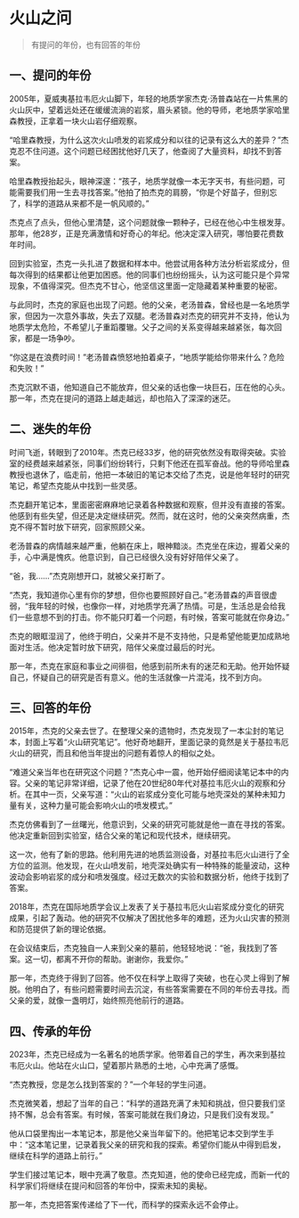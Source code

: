# 火山之问
> 有提问的年份，也有回答的年份

## 一、提问的年份
2005年，夏威夷基拉韦厄火山脚下，年轻的地质学家杰克·汤普森站在一片焦黑的火山灰中，望着远处还在缓缓流淌的岩浆，眉头紧锁。他的导师，老地质学家哈里森教授，正拿着一块火山岩仔细观察。

“哈里森教授，为什么这次火山喷发的岩浆成分和以往的记录有这么大的差异？”杰克忍不住问道。这个问题已经困扰他好几天了，他查阅了大量资料，却找不到答案。

哈里森教授抬起头，眼神深邃：“孩子，地质学就像一本无字天书，有些问题，可能需要我们用一生去寻找答案。”他拍了拍杰克的肩膀，“你是个好苗子，但别忘了，科学的道路从来都不是一帆风顺的。”

杰克点了点头，但他心里清楚，这个问题就像一颗种子，已经在他心中生根发芽。那年，他28岁，正是充满激情和好奇心的年纪。他决定深入研究，哪怕要花费数年时间。

回到实验室，杰克一头扎进了数据和样本中。他尝试用各种方法分析岩浆成分，但每次得到的结果都让他更加困惑。他的同事们也纷纷摇头，认为这可能只是个异常现象，不值得深究。但杰克不甘心，他坚信这里面一定隐藏着某种重要的秘密。

与此同时，杰克的家庭也出现了问题。他的父亲，老汤普森，曾经也是一名地质学家，但因为一次意外事故，失去了双腿。老汤普森对杰克的研究并不支持，他认为地质学太危险，不希望儿子重蹈覆辙。父子之间的关系变得越来越紧张，每次回家，都是一场争吵。

“你这是在浪费时间！”老汤普森愤怒地拍着桌子，“地质学能给你带来什么？危险和失败！”

杰克沉默不语，他知道自己不能放弃，但父亲的话也像一块巨石，压在他的心头。那一年，杰克在提问的道路上越走越远，却也陷入了深深的迷茫。

## 二、迷失的年份
时间飞逝，转眼到了2010年。杰克已经33岁，他的研究依然没有取得突破。实验室的经费越来越紧张，同事们纷纷转行，只剩下他还在孤军奋战。他的导师哈里森教授也退休了，临走前，他把一本破旧的笔记本交给了杰克，说是他年轻时的研究笔记，希望杰克能从中找到一些灵感。

杰克翻开笔记本，里面密密麻麻地记录着各种数据和观察，但并没有直接的答案。他感到有些失望，但还是决定继续研究。然而，就在这时，他的父亲突然病重，杰克不得不暂时放下研究，回家照顾父亲。

老汤普森的病情越来越严重，他躺在床上，眼神黯淡。杰克坐在床边，握着父亲的手，心中满是愧疚。他意识到，自己已经很久没有好好陪伴父亲了。

“爸，我……”杰克刚想开口，就被父亲打断了。

“杰克，我知道你心里有你的梦想，但你也要照顾好自己。”老汤普森的声音很虚弱，“我年轻的时候，也像你一样，对地质学充满了热情。可是，生活总是会给我们一些意想不到的打击。你不能只盯着一个问题，有时候，答案可能就在你身边。”

杰克的眼眶湿润了，他终于明白，父亲并不是不支持他，只是希望他能更加成熟地面对生活。他决定暂时放下研究，陪伴父亲度过最后的时光。

那一年，杰克在家庭和事业之间徘徊，他感到前所未有的迷茫和无助。他开始怀疑自己，怀疑自己的研究是否有意义。他的生活就像一片混沌，找不到方向。

## 三、回答的年份
2015年，杰克的父亲去世了。在整理父亲的遗物时，杰克发现了一本尘封的笔记本，封面上写着“火山研究笔记”。他好奇地翻开，里面记录的竟然是关于基拉韦厄火山的研究，而且和他当年提出的问题有着惊人的相似之处。

“难道父亲当年也在研究这个问题？”杰克心中一震，他开始仔细阅读笔记本中的内容。父亲的笔记非常详细，记录了他在20世纪80年代对基拉韦厄火山的观察和分析。在其中一页，父亲写道：“火山的岩浆成分变化可能与地壳深处的某种未知力量有关，这种力量可能会影响火山的喷发模式。”

杰克仿佛看到了一丝曙光，他意识到，父亲的研究可能就是他一直在寻找的答案。他决定重新回到实验室，结合父亲的笔记和现代技术，继续研究。

这一次，他有了新的思路。他利用先进的地质监测设备，对基拉韦厄火山进行了全方位的监测。他发现，在火山喷发前，地壳深处确实有一种特殊的能量波动，这种波动会影响岩浆的成分和喷发强度。经过无数次的实验和数据分析，他终于找到了答案。

2018年，杰克在国际地质学会议上发表了关于基拉韦厄火山岩浆成分变化的研究成果，引起了轰动。他的研究不仅解决了困扰他多年的难题，还为火山灾害的预测和防范提供了新的理论依据。

在会议结束后，杰克独自一人来到父亲的墓前，他轻轻地说：“爸，我找到了答案。这一切，都离不开你的帮助。谢谢你，我爱你。”

那一年，杰克终于得到了回答。他不仅在科学上取得了突破，也在心灵上得到了解脱。他明白了，有些问题需要时间去沉淀，有些答案需要在不同的年份去寻找。而父亲的爱，就像一盏明灯，始终照亮他前行的道路。

## 四、传承的年份
2023年，杰克已经成为一名著名的地质学家。他带着自己的学生，再次来到基拉韦厄火山。他站在火山口，望着那片熟悉的土地，心中充满了感慨。

“杰克教授，您是怎么找到答案的？”一个年轻的学生问道。

杰克微笑着，想起了当年的自己：“科学的道路充满了未知和挑战，但只要我们坚持不懈，总会有答案。有时候，答案可能就在我们身边，只是我们没有发现。”

他从口袋里掏出一本笔记本，那是他父亲当年留下的。他把笔记本交到学生手中：“这本笔记里，记录着我父亲的研究和我的探索。希望你们能从中得到启发，继续在科学的道路上前行。”

学生们接过笔记本，眼中充满了敬意。杰克知道，他的使命已经完成，而新一代的科学家们将继续在提问和回答的年份中，探索未知的奥秘。

那一年，杰克把答案传递给了下一代，而科学的探索永远不会停止。